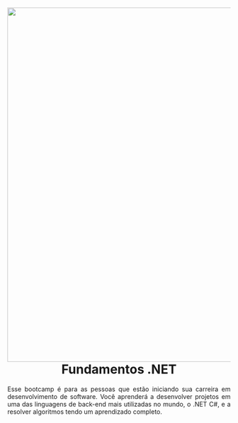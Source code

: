 <h1 align="center">
<img src="https://img2.gratispng.com/20180831/iua/kisspng-c-programming-language-logo-microsoft-visual-stud-atlas-portfolio-5b89919299aab1.1956912415357423546294.jpg" width="900" height="800">
 <br>
 Fundamentos .NET
</h1>

<p align="justify">
Esse bootcamp é para as pessoas que estão iniciando sua carreira em desenvolvimento de software. Você aprenderá a desenvolver projetos em uma das linguagens de back-end mais utilizadas no mundo, o .NET C#, e a resolver algoritmos tendo um aprendizado completo.
</p>
